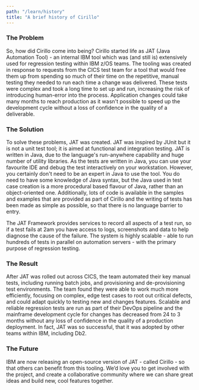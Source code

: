 ```yaml
---
path: "/learn/history"
title: "A brief history of Cirillo"
---
```

### The Problem 
So, how did Cirillo come into being? Cirillo started life as JAT (Java Automation Tool) - an internal IBM tool which was (and still is) extensively used for regression testing within IBM z/OS teams. The tooling was created in response to requests from the CICS test team for a tool that would free them up from spending so much of their time on the repetitive, manual testing they needed to run each time a change was delivered. These tests were complex and took a long time to set up and run, increasing the risk of introducing human-error into the process. Application changes could take many months to reach production as it wasn't possible to speed up the development cycle without a loss of confidence in the quality of a deliverable.

### The Solution
<p>To solve these problems, JAT was created. JAT was inspired by JUnit but it is not a unit test tool; it is aimed at functional and integration testing. JAT is written in Java, due to the language's run-anywhere capability and huge number of utility libraries. As the tests are written in Java, you can use your favourite IDE and debug the test interactively on your workstation. However, you certainly don't need to be an expert in Java to use the tool. You do need to have some knowledge of Java syntax, but the Java used in test case creation is a more procedural based flavour of Java, rather than an object-oriented one. Additionally, lots of code is available in the samples and examples that are provided as part of Cirillo and the writing of tests has been made as simple as possible, so that there is no language barrier to entry.</p> 
<p>The JAT Framework provides services to record all aspects of a test run, so if a test fails at 2am you have access to logs, screenshots and data to help diagnose the cause of the failure. The system is highly scalable - able to run hundreds of tests in parallel on automation servers - with the primary purpose of regression testing.</p> 

### The Result
After JAT was rolled out across CICS, the team automated their key manual tests, including running batch jobs, and provisioning and de-provisioning test environments. The team found they were able to work much more efficiently, focusing on complex, edge test cases to root out critical defects, and could adapt quickly to testing new and changes features. Scalable and reliable regression tests are run as part of their DevOps pipeline and the mainframe development cycle for changes has decreased from 24 to 3 months without any loss of confidence in the quality of a production deployment. In fact, JAT was so successful, that it was adopted by other teams within IBM, including Db2.

### The Future
IBM are now releasing an open-source version of JAT - called Cirillo - so that others can benefit from this tooling. We’d love you to get involved with the project, and create a collaborative community where we can share great ideas and build new, cool features together.
